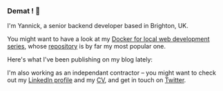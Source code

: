 ### Demat ! 👋

I'm Yannick, a senior backend developer based in Brighton, UK.

You might want to have a look at my [Docker for local web development series](https://tech.osteel.me/posts/docker-for-local-web-development-introduction-why-should-you-care "Docker for local web development, introduction: why should you care?"), whose [repository](https://github.com/osteel/docker-tutorial) is by far my most popular one.

Here's what I've been publishing on my blog lately:

<!-- blogs -->
<!-- /blogs -->

I'm also working as an independant contractor – you might want to check out my [LinkedIn profile](https://www.linkedin.com/in/yannickchenot/) and my [CV](https://drive.google.com/file/d/1pzToeB4IRDmLIvqNbBx38E6S9g3-oFV5), and get in touch on [Twitter](https://twitter.com/osteel).
